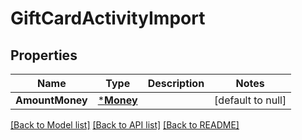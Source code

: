 # GiftCardActivityImport

## Properties

 Name            | Type                   | Description | Notes             
-----------------|------------------------|-------------|-------------------
 **AmountMoney** | [***Money**](Money.md) |             | [default to null] 

[[Back to Model list]](../README.md#documentation-for-models) [[Back to API list]](../README.md#documentation-for-api-endpoints) [[Back to README]](../README.md)

